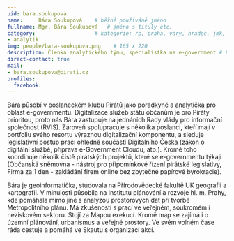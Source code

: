 ```yaml
---
uid: bara.soukupova
name:     Bára Soukupová  	# běžně používáné jméno
fullname: Mgr. Bára Soukupová  	# jméno s tituly etc.
category:                	# kategorie: rp, praha, vary, hradec, jmk, senat
- analytik
img: people/bara-soukupova.png    # 165 x 220
description: Členka analytického týmu, specialistka na e-government	# kratký popis, max 160 znaků
direct-contact: true
mail:
- bara.soukupova@pirati.cz
profiles:
  facebook:
---
```


Bára působí v poslaneckém klubu Pirátů jako poradkyně a analytička pro oblast e-governmentu. Digitalizace služeb státu občanům je pro Piráty prioritou, proto nás Bára zastupuje na jednáních Rady vlády pro informační společnost (RVIS). Zároveň spolupracuje s několika poslanci, kteří mají v portfoliu svého resortu výraznou digitalizační komponentu, a sleduje legislativní postup prací ohledně součástí Digitálního Česka (zákon o digitální službě, příprava e-Government Cloudu, atp.). Kromě toho koordinuje několik čistě pirátských projektů, které se e-governmentu týkají (Občanská sněmovna - nástroj pro připomínkové řízení pirátské legislativy, Firma za 1 den - zakládání firem online bez zbytečné papírové byrokracie).
 
Bára je geoinformatička, studovala na Přírodovědecké fakultě UK geografii a kartografii. V minulosti působila na Institutu plánování a rozvoje hl. m. Prahy, kde pomáhala mimo jiné s analýzou prostorových dat při tvorbě Metropolitního plánu. Má zkušenosti s prací ve veřejném, soukromém i neziskovém sektoru. Stojí za Mapou exekucí. Kromě map se zajímá i o územní plánování, urbanismus a veřejné prostory. Ve svém volném čase ráda cestuje a pomáhá ve Skautu s organizací akcí.

